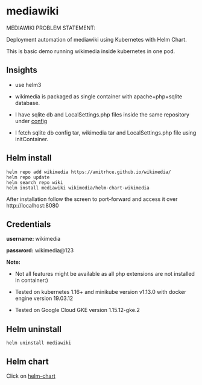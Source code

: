 # mediawiki

MEDIAWIKI PROBLEM STATEMENT:

Deployment automation of mediawiki using Kubernetes with Helm Chart. 

This is basic demo running wikimedia inside kubernetes in one pod.

## Insights

- use helm3

- wikimedia is packaged as single container with apache+php+sqlite database.

- I have sqlite db and LocalSettings.php files inside the same repository under [config](./config)

- I fetch sqlite db config tar, wikimedia tar and LocalSettings.php file using initContainer.

## Helm install

```
helm repo add wikimedia https://amitrhce.github.io/wikimedia/
helm repo update
helm search repo wiki
helm install mediawiki wikimedia/helm-chart-wikimedia
```

After installation follow the screen to port-forward and access it over http://localhost:8080


## Credentials

**username:** wikimedia

**password:** wikimedia@123


**Note:**
- Not all features might be available as all php extensions are not installed in container:)

- Tested on kubernetes 1.16+ and minikube version v1.13.0 with docker engine version 19.03.12

- Tested on Google Cloud GKE version 1.15.12-gke.2

## Helm uninstall

```
helm uninstall mediawiki
```

## Helm chart

Click on [helm-chart](./helm-chart-sources/helm-chart-wikimedia)
